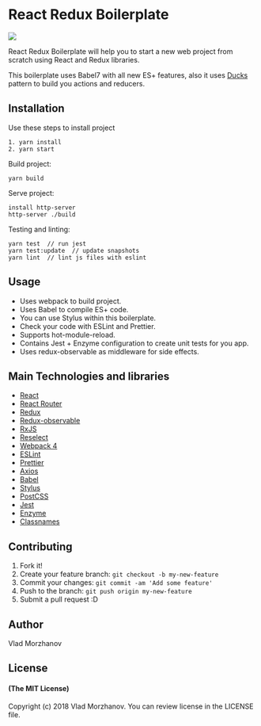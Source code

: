 # React Redux Boilerplate

<img src="https://i.imgur.com/NPkGFEa.png"/>

React Redux Boilerplate will help you to start a new web project from scratch using React and Redux libraries.

This boilerplate uses Babel7 with all new ES+ features, also it uses <a href="https://github.com/erikras/ducks-modular-redux">Ducks</a> pattern to build you actions and reducers.

## Installation

Use these steps to install project

```
1. yarn install
2. yarn start
```

Build project:

```
yarn build
```

Serve project:

```
install http-server
http-server ./build
```

Testing and linting:

```
yarn test  // run jest
yarn test:update  // update snapshots
yarn lint  // lint js files with eslint
```

## Usage

- Uses webpack to build project.
- Uses Babel to compile ES+ code.
- You can use Stylus within this boilerplate.
- Check your code with ESLint and Prettier.
- Supports hot-module-reload.
- Contains Jest + Enzyme configuration to create unit tests for you app.
- Uses redux-observable as middleware for side effects.

## Main Technologies and libraries

- <a href="https://reactjs.org/">React</a>
- <a href="https://reacttraining.com/react-router/">React Router</a>
- <a href="https://redux.js.org/">Redux</a>
- <a href="https://redux-observable.js.org/">Redux-observable</a>
- <a href="https://rxjs-dev.firebaseapp.com/">RxJS</a>
- <a href="https://github.com/reduxjs/reselect">Reselect</a>
- <a href="https://webpack.js.org/">Webpack 4</a>
- <a href="https://eslint.org/">ESLint</a>
- <a href="https://github.com/prettier/prettier">Prettier</a>
- <a href="https://github.com/axios/axios">Axios</a>
- <a href="https://babeljs.io/">Babel</a>
- <a href="https://sass-lang.com/">Stylus</a>
- <a href="https://postcss.org/">PostCSS</a>
- <a href="https://jestjs.io/">Jest</a>
- <a href="https://github.com/airbnb/enzyme">Enzyme</a>
- <a href="https://github.com/JedWatson/classnames">Classnames</a>

## Contributing

1.  Fork it!
2.  Create your feature branch: `git checkout -b my-new-feature`
3.  Commit your changes: `git commit -am 'Add some feature'`
4.  Push to the branch: `git push origin my-new-feature`
5.  Submit a pull request :D

## Author

Vlad Morzhanov

## License

#### (The MIT License)

Copyright (c) 2018 Vlad Morzhanov.
You can review license in the LICENSE file.
